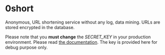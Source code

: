 0short
======

Anonymous, URL shortening service without any log, data mining. URLs are stored encrypted in the database.

Please note that you **must change** the *SECRET_KEY* in your production
environment. Please read [the documentation](https://docs.djangoproject.com/en/dev/ref/settings/#secret-key "Django Settings: SECRET_KEY").
The key is provided here for debug purpose only.
